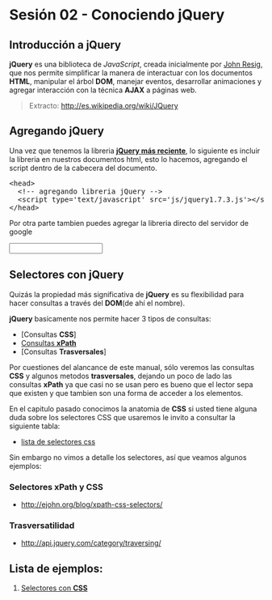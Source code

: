<script type="text/javascript" src="../js/jquery.snippet.js"></script>
<link rel="stylesheet" type="text/css" href="../css/jquery.snippet.css" />
<script language="Javascript"  type="text/javascript">
$(function() {
	google_api = 'https://ajax.googleapis.com/ajax/libs/jquery/1.7.2/jquery.min.js';
	$("pre").snippet("html", {style:'darkness'});
	$('#jqueryInput').val();
	$('#jqueryInput').focus( function(google_api){
		$(this).select();
	}).blur(function(){
		$(this).val(google_api);
	});
});
</script>

Sesión 02 - Conociendo jQuery
=============================================================================

Introducción a **jQuery**
------------------------------------------------------------------------------------------

**jQuery** es una biblioteca de _JavaScript_, creada inicialmente por [John Resig](http://ejohn.org/), que nos permite simplificar la manera de interactuar con los documentos **HTML**, manipular el árbol **DOM**, manejar eventos, desarrollar animaciones y agregar interacción con la técnica **AJAX** a páginas web.

> Extracto: <http://es.wikipedia.org/wiki/JQuery>


Agregando **jQuery**
------------------------------------------------------------------------------------------

Una vez que tenemos la libreria [__jQuery más reciente__](http://docs.jquery.com/Downloading_jQuery), lo siguiente es incluir la libreria en nuestros documentos html, esto lo hacemos, agregando el script dentro de la cabecera del documento.


<pre>&lt;head&gt;
  &lt;!-- agregando libreria jQuery --&gt;
  &lt;script type='text/javascript' src='js/jquery1.7.3.js'&gt;&lt;/script&gt;
&lt;/head&gt;</pre>

Por otra parte tambien puedes agregar la libreria directo del servidor de google

<input id='jqueryInput' value=''>


Selectores con **jQuery**
------------------------------------------------------------------------------------------

Quizás la propiedad más significativa de **jQuery** es su flexibilidad para hacer consultas a través del **DOM**(de ahí el nombre).

**jQuery** basicamente nos permite hacer 3 tipos de consultas:

 - [Consultas **CSS**]
 - [Consultas **xPath**](http://www.ibm.com/developerworks/xml/library/x-xpathjquery/)
 - [Consultas **Trasversales**]


Por cuestiones del alancance de este manual, sólo veremos las consultas __CSS__ y algunos metodos __trasversales__, dejando un poco de lado las consultas **xPath** ya que casi no se usan pero es bueno que el lector sepa que existen y que tambien son una forma de acceder a los elementos.

En el capitulo pasado conocimos la anatomia de __CSS__ si usted tiene alguna duda sobre los selectores CSS que usaremos le invito a consultar la siguiente tabla:

 - [lista de selectores css](../recursos/selectores_css.html)

Sin embargo no vimos a detalle los selectores, así que veamos algunos ejemplos:






### Selectores xPath y CSS

 - <http://ejohn.org/blog/xpath-css-selectors/>
 
### Trasversatilidad
 - http://api.jquery.com/category/traversing/


Lista de ejemplos:
------------------------------------------------------------------------------------------

 1. [Selectores con **CSS**](ejemplos/selector_css.html)
